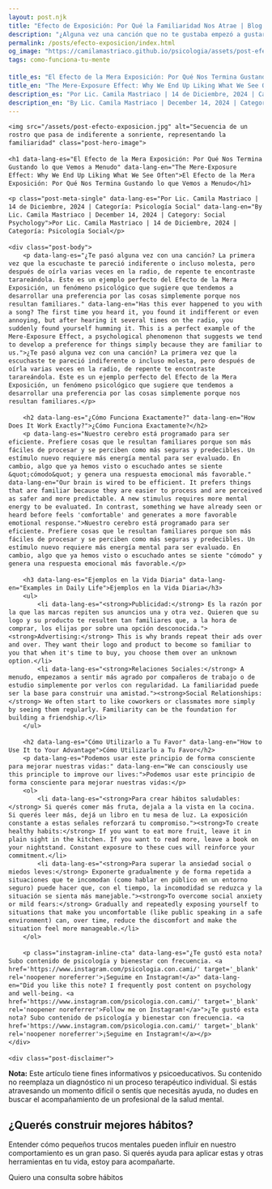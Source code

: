 ```yaml
---
layout: post.njk
title: "Efecto de Exposición: Por Qué la Familiaridad Nos Atrae | Blog Camila Mastriaco"
description: "¿Alguna vez una canción que no te gustaba empezó a gustarte de tanto escucharla? Descubrí el Efecto de la Mera Exposición y cómo tu cerebro prefiere lo conocido."
permalink: /posts/efecto-exposicion/index.html
og_image: "https://camilamastriaco.github.io/psicologia/assets/post-efecto-exposicion.jpg"
tags: como-funciona-tu-mente

title_es: "El Efecto de la Mera Exposición: Por Qué Nos Termina Gustando lo que Vemos a Menudo"
title_en: "The Mere-Exposure Effect: Why We End Up Liking What We See Often"
description_es: "Por Lic. Camila Mastriaco | 14 de Diciembre, 2024 | Categoría: Psicología Social"
description_en: "By Lic. Camila Mastriaco | December 14, 2024 | Category: Social Psychology"
---
```




    <img src="/assets/post-efecto-exposicion.jpg" alt="Secuencia de un rostro que pasa de indiferente a sonriente, representando la familiaridad" class="post-hero-image">
    
    <h1 data-lang-es="El Efecto de la Mera Exposición: Por Qué Nos Termina Gustando lo que Vemos a Menudo" data-lang-en="The Mere-Exposure Effect: Why We End Up Liking What We See Often">El Efecto de la Mera Exposición: Por Qué Nos Termina Gustando lo que Vemos a Menudo</h1>
<div id="share-buttons-container"></div>

    <p class="post-meta-single" data-lang-es="Por Lic. Camila Mastriaco | 14 de Diciembre, 2024 | Categoría: Psicología Social" data-lang-en="By Lic. Camila Mastriaco | December 14, 2024 | Category: Social Psychology">Por Lic. Camila Mastriaco | 14 de Diciembre, 2024 | Categoría: Psicología Social</p>
    
    <div class="post-body">
        <p data-lang-es="¿Te pasó alguna vez con una canción? La primera vez que la escuchaste te pareció indiferente o incluso molesta, pero después de oírla varias veces en la radio, de repente te encontraste tarareándola. Este es un ejemplo perfecto del Efecto de la Mera Exposición, un fenómeno psicológico que sugiere que tendemos a desarrollar una preferencia por las cosas simplemente porque nos resultan familiares." data-lang-en="Has this ever happened to you with a song? The first time you heard it, you found it indifferent or even annoying, but after hearing it several times on the radio, you suddenly found yourself humming it. This is a perfect example of the Mere-Exposure Effect, a psychological phenomenon that suggests we tend to develop a preference for things simply because they are familiar to us.">¿Te pasó alguna vez con una canción? La primera vez que la escuchaste te pareció indiferente o incluso molesta, pero después de oírla varias veces en la radio, de repente te encontraste tarareándola. Este es un ejemplo perfecto del Efecto de la Mera Exposición, un fenómeno psicológico que sugiere que tendemos a desarrollar una preferencia por las cosas simplemente porque nos resultan familiares.</p>

        <h2 data-lang-es="¿Cómo Funciona Exactamente?" data-lang-en="How Does It Work Exactly?">¿Cómo Funciona Exactamente?</h2>
        <p data-lang-es="Nuestro cerebro está programado para ser eficiente. Prefiere cosas que le resultan familiares porque son más fáciles de procesar y se perciben como más seguras y predecibles. Un estímulo nuevo requiere más energía mental para ser evaluado. En cambio, algo que ya hemos visto o escuchado antes se siente &quot;cómodo&quot; y genera una respuesta emocional más favorable." data-lang-en="Our brain is wired to be efficient. It prefers things that are familiar because they are easier to process and are perceived as safer and more predictable. A new stimulus requires more mental energy to be evaluated. In contrast, something we have already seen or heard before feels 'comfortable' and generates a more favorable emotional response.">Nuestro cerebro está programado para ser eficiente. Prefiere cosas que le resultan familiares porque son más fáciles de procesar y se perciben como más seguras y predecibles. Un estímulo nuevo requiere más energía mental para ser evaluado. En cambio, algo que ya hemos visto o escuchado antes se siente "cómodo" y genera una respuesta emocional más favorable.</p>
        
        <h3 data-lang-es="Ejemplos en la Vida Diaria" data-lang-en="Examples in Daily Life">Ejemplos en la Vida Diaria</h3>
        <ul>
            <li data-lang-es="<strong>Publicidad:</strong> Es la razón por la que las marcas repiten sus anuncios una y otra vez. Quieren que su logo y su producto te resulten tan familiares que, a la hora de comprar, los elijas por sobre una opción desconocida."><strong>Advertising:</strong> This is why brands repeat their ads over and over. They want their logo and product to become so familiar to you that when it's time to buy, you choose them over an unknown option.</li>
            <li data-lang-es="<strong>Relaciones Sociales:</strong> A menudo, empezamos a sentir más agrado por compañeros de trabajo o de estudio simplemente por verlos con regularidad. La familiaridad puede ser la base para construir una amistad."><strong>Social Relationships:</strong> We often start to like coworkers or classmates more simply by seeing them regularly. Familiarity can be the foundation for building a friendship.</li>
        </ul>

        <h2 data-lang-es="Cómo Utilizarlo a Tu Favor" data-lang-en="How to Use It to Your Advantage">Cómo Utilizarlo a Tu Favor</h2>
        <p data-lang-es="Podemos usar este principio de forma consciente para mejorar nuestras vidas:" data-lang-en="We can consciously use this principle to improve our lives:">Podemos usar este principio de forma consciente para mejorar nuestras vidas:</p>
        <ol>
            <li data-lang-es="<strong>Para crear hábitos saludables:</strong> Si querés comer más fruta, dejala a la vista en la cocina. Si querés leer más, dejá un libro en tu mesa de luz. La exposición constante a estas señales reforzará tu compromiso."><strong>To create healthy habits:</strong> If you want to eat more fruit, leave it in plain sight in the kitchen. If you want to read more, leave a book on your nightstand. Constant exposure to these cues will reinforce your commitment.</li>
            <li data-lang-es="<strong>Para superar la ansiedad social o miedos leves:</strong> Exponerte gradualmente y de forma repetida a situaciones que te incomodan (como hablar en público en un entorno seguro) puede hacer que, con el tiempo, la incomodidad se reduzca y la situación se sienta más manejable."><strong>To overcome social anxiety or mild fears:</strong> Gradually and repeatedly exposing yourself to situations that make you uncomfortable (like public speaking in a safe environment) can, over time, reduce the discomfort and make the situation feel more manageable.</li>
        </ol>
        
        <p class="instagram-inline-cta" data-lang-es="¿Te gustó esta nota? Subo contenido de psicología y bienestar con frecuencia. <a href='https://www.instagram.com/psicologia.con.cami/' target='_blank' rel='noopener noreferrer'>¡Seguime en Instagram!</a>" data-lang-en="Did you like this note? I frequently post content on psychology and well-being. <a href='https://www.instagram.com/psicologia.con.cami/' target='_blank' rel='noopener noreferrer'>Follow me on Instagram!</a>">¿Te gustó esta nota? Subo contenido de psicología y bienestar con frecuencia. <a href='https://www.instagram.com/psicologia.con.cami/' target='_blank' rel='noopener noreferrer'>¡Seguime en Instagram!</a></p>
    </div>
    
    <div class="post-disclaimer">
<p data-lang-es="<strong>Nota:</strong> Este artículo tiene fines informativos y psicoeducativos. Su contenido no reemplaza un diagnóstico ni un proceso terapéutico individual. Si estás atravesando un momento difícil o sentís que necesitás ayuda, no dudes en buscar el acompañamiento de un profesional de la salud mental." data-lang-en="<strong>Disclaimer:</strong> This article is for informational and psychoeducational purposes only. It is not a substitute for a professional diagnosis or an individual therapeutic process. If you are going through a difficult time or feel you need help, do not hesitate to seek support from a mental health professional.">
<strong>Nota:</strong> Este artículo tiene fines informativos y psicoeducativos. Su contenido no reemplaza un diagnóstico ni un proceso terapéutico individual. Si estás atravesando un momento difícil o sentís que necesitás ayuda, no dudes en buscar el acompañamiento de un profesional de la salud mental.
</p>
</div>

<section id="cta-post" class="animate-on-scroll">
        <h2 data-lang-es="¿Querés construir mejores hábitos?" data-lang-en="Want to build better habits?">¿Querés construir mejores hábitos?</h2>
        <p data-lang-es="Entender cómo pequeños trucos mentales pueden influir en nuestro comportamiento es un gran paso. Si querés ayuda para aplicar estas y otras herramientas en tu vida, estoy para acompañarte." data-lang-en="Understanding how small mental tricks can influence our behavior is a big step. If you want help applying these and other tools in your life, I'm here to support you.">Entender cómo pequeños trucos mentales pueden influir en nuestro comportamiento es un gran paso. Si querés ayuda para aplicar estas y otras herramientas en tu vida, estoy para acompañarte.</p>
        <a 
            class="btn whatsapp-trigger" 
            data-location="post_exposicion_cta" 
            target="_blank" 
            rel="noopener noreferrer" 
            data-lang-es="Quiero una consulta sobre hábitos" 
            data-lang-en="I want a consultation about habits" 
            data-whatsapp-es="Hola Camila, leí tu nota sobre el Efecto de la Exposición y quisiera consultarte sobre cómo aplicarlo a mis hábitos." 
            data-whatsapp-en="Hi Camila, I read your note about the Mere-Exposure Effect and would like to ask about applying it to my habits." 
        >Quiero una consulta sobre hábitos</a>
    </section>